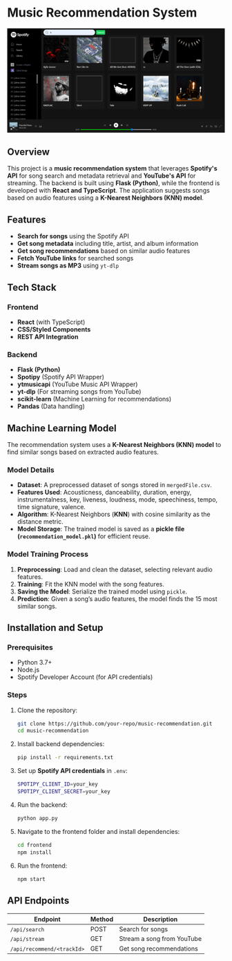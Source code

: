 # Music Recommendation System

![Search Result](readme_assets/1.png)

## Overview
This project is a **music recommendation system** that leverages **Spotify's API** for song search and metadata retrieval and **YouTube's API** for streaming. The backend is built using **Flask (Python)**, while the frontend is developed with **React and TypeScript**. The application suggests songs based on audio features using a **K-Nearest Neighbors (KNN) model**.

## Features
- **Search for songs** using the Spotify API
- **Get song metadata** including title, artist, and album information
- **Get song recommendations** based on similar audio features
- **Fetch YouTube links** for searched songs
- **Stream songs as MP3** using `yt-dlp`

## Tech Stack
### Frontend
- **React** (with TypeScript)
- **CSS/Styled Components**
- **REST API Integration**

### Backend
- **Flask (Python)**
- **Spotipy** (Spotify API Wrapper)
- **ytmusicapi** (YouTube Music API Wrapper)
- **yt-dlp** (For streaming songs from YouTube)
- **scikit-learn** (Machine Learning for recommendations)
- **Pandas** (Data handling)

## Machine Learning Model
The recommendation system uses a **K-Nearest Neighbors (KNN) model** to find similar songs based on extracted audio features.

### Model Details
- **Dataset**: A preprocessed dataset of songs stored in `mergedFile.csv`.
- **Features Used**: Acousticness, danceability, duration, energy, instrumentalness, key, liveness, loudness, mode, speechiness, tempo, time signature, valence.
- **Algorithm**: K-Nearest Neighbors (**KNN**) with cosine similarity as the distance metric.
- **Model Storage**: The trained model is saved as a **pickle file (`recommendation_model.pkl`)** for efficient reuse.

### Model Training Process
1. **Preprocessing**: Load and clean the dataset, selecting relevant audio features.
2. **Training**: Fit the KNN model with the song features.
3. **Saving the Model**: Serialize the trained model using `pickle`.
4. **Prediction**: Given a song’s audio features, the model finds the 15 most similar songs.

## Installation and Setup
### Prerequisites
- Python 3.7+
- Node.js
- Spotify Developer Account (for API credentials)

### Steps
1. Clone the repository:
   ```sh
   git clone https://github.com/your-repo/music-recommendation.git
   cd music-recommendation
   ```
2. Install backend dependencies:
   ```sh
   pip install -r requirements.txt
   ```
3. Set up **Spotify API credentials** in `.env`:
   ```sh
   SPOTIPY_CLIENT_ID=your_key
   SPOTIPY_CLIENT_SECRET=your_key
   ```
4. Run the backend:
   ```sh
   python app.py
   ```
5. Navigate to the frontend folder and install dependencies:
   ```sh
   cd frontend
   npm install
   ```
6. Run the frontend:
   ```sh
   npm start
   ```

## API Endpoints
| Endpoint | Method | Description |
|----------|--------|-------------|
| `/api/search` | POST | Search for songs |
| `/api/stream` | GET | Stream a song from YouTube |
| `/api/recommend/<trackId>` | GET | Get song recommendations |

